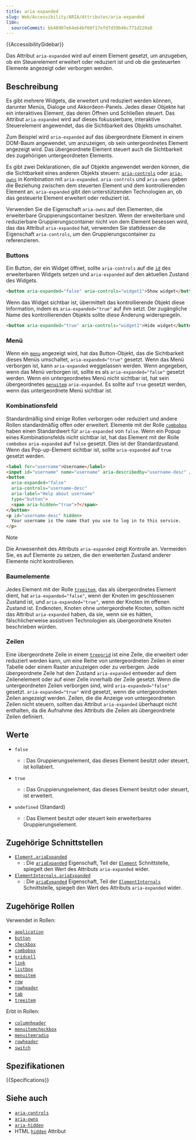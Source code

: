 ```yaml
---
title: aria-expanded
slug: Web/Accessibility/ARIA/Attributes/aria-expanded
l10n:
  sourceCommit: bb48907e64eb4bf60f17efd7d39b46c771d220a0
---
```


{{AccessibilitySidebar}}

Das Attribut `aria-expanded` wird auf einem Element gesetzt, um anzugeben, ob ein Steuerelement erweitert oder reduziert ist und ob die gesteuerten Elemente angezeigt oder verborgen werden.

## Beschreibung

Es gibt mehrere Widgets, die erweitert und reduziert werden können, darunter Menüs, Dialoge und Akkordeon-Panels. Jedes dieser Objekte hat ein interaktives Element, das deren Öffnen und Schließen steuert. Das Attribut `aria-expanded` wird auf dieses fokussierbare, interaktive Steuerelement angewendet, das die Sichtbarkeit des Objekts umschaltet.

Zum Beispiel wird `aria-expanded` auf das übergeordnete Element in einem DOM-Baum angewendet, um anzuzeigen, ob sein untergeordnetes Element angezeigt wird. Das übergeordnete Element steuert auch die Sichtbarkeit des zugehörigen untergeordneten Elements.

Es gibt zwei Deklarationen, die auf Objekte angewendet werden können, die die Sichtbarkeit eines anderen Objekts steuern: [`aria-controls`](/de/docs/Web/Accessibility/ARIA/Attributes/aria-controls) oder [`aria-owns`](/de/docs/Web/Accessibility/ARIA/Attributes/aria-owns) in Kombination mit `aria-expanded`. `aria-controls` und `aria-owns` geben die Beziehung zwischen dem steuerten Element und dem kontrollierenden Element an. `aria-expanded` gibt den unterstützenden Technologien an, ob das gesteuerte Element erweitert oder reduziert ist.

Verwenden Sie die Eigenschaft `aria-owns` auf den Elementen, die erweiterbare Gruppierungscontainer besitzen. Wenn der erweiterbare und reduzierbare Gruppierungscontainer nicht von dem Element besessen wird, das das Attribut `aria-expanded` hat, verwenden Sie stattdessen die Eigenschaft `aria-controls`, um den Gruppierungscontainer zu referenzieren.

### Buttons

Ein Button, der ein Widget öffnet, sollte `aria-controls` auf die [`id`](/de/docs/Web/HTML/Global_attributes#id) des erweiterbaren Widgets setzen und `aria-expanded` auf den aktuellen Zustand des Widgets.

```html
<button aria-expanded="false" aria-controls="widget1">Show widget</button>
```

Wenn das Widget sichtbar ist, übermittelt das kontrollierende Objekt diese Information, indem es `aria-expanded="true"` auf ihm setzt. Der zugängliche Name des kontrollierenden Objekts sollte diese Änderung widerspiegeln.

```html
<button aria-expanded="true" aria-controls="widget1">Hide widget</button>
```

### Menü

Wenn ein [`menu`](/de/docs/Web/Accessibility/ARIA/Roles/menu_role) angezeigt wird, hat das Button-Objekt, das die Sichtbarkeit dieses Menüs umschaltet, `aria-expanded="true"` gesetzt. Wenn das Menü verborgen ist, kann `aria-expanded` weggelassen werden. Wenn angegeben, wenn das Menü verborgen ist, sollte es als `aria-expanded="false"` gesetzt werden. Wenn ein untergeordnetes Menü nicht sichtbar ist, hat sein übergeordnetes [`menuitem`](/de/docs/Web/Accessibility/ARIA/Roles/menuitem_role) `aria-expanded`. Es sollte auf `true` gesetzt werden, wenn das untergeordnete Menü sichtbar ist.

### Kombinationsfeld

Standardmäßig sind einige Rollen verborgen oder reduziert und andere Rollen standardmäßig offen oder erweitert. Elemente mit der Rolle [`combobox`](/de/docs/Web/Accessibility/ARIA/Roles/combobox_role) haben einen Standardwert für `aria-expanded` von `false`. Wenn ein Popup eines Kombinationsfelds nicht sichtbar ist, hat das Element mit der Rolle `combobox` `aria-expanded` auf `false` gesetzt. Dies ist der Standardzustand. Wenn das Pop-up-Element sichtbar ist, sollte `aria-expanded` auf `true` gesetzt werden.

```html
<label for="username">Username</label>
<input id="username" name="username" aria-describedby="username-desc" />
<button
  aria-expanded="false"
  aria-controls="username-desc"
  aria-label="Help about username"
  type="button">
  <span aria-hidden="true">?</span>
</button>
<p id="username-desc" hidden>
  Your username is the name that you use to log in to this service.
</p>
```

> [!NOTE]
> Die Anwesenheit des Attributs `aria-expanded` zeigt Kontrolle an. Vermeiden Sie, es auf Elemente zu setzen, die den erweiterten Zustand anderer Elemente nicht kontrollieren.

### Baumelemente

Jedes Element mit der Rolle [`treeitem`](/de/docs/Web/Accessibility/ARIA/Roles/treeitem_role), das als übergeordnetes Element dient, hat `aria-expanded="false"`, wenn der Knoten im geschlossenen Zustand ist, und `aria-expanded="true"`, wenn der Knoten im offenen Zustand ist. Endknoten, Knoten ohne untergeordnete Knoten, sollten nicht das Attribut `aria-expanded` haben, da sie, wenn sie es hätten, fälschlicherweise assistiven Technologien als übergeordnete Knoten beschrieben würden.

### Zeilen

Eine übergeordnete Zeile in einem [`treegrid`](/de/docs/Web/Accessibility/ARIA/Roles/treegrid_role) ist eine Zeile, die erweitert oder reduziert werden kann, um eine Reihe von untergeordneten Zeilen in einer Tabelle oder einem Raster anzuzeigen oder zu verbergen. Jede übergeordnete Zeile hat den Zustand `aria-expanded` entweder auf dem Zeilenelement oder auf einer Zelle innerhalb der Zeile gesetzt. Wenn die untergeordneten Zeilen verborgen sind, wird `aria-expanded="false"` gesetzt. `aria-expanded="true"` wird gesetzt, wenn die untergeordneten Zeilen angezeigt werden. Zeilen, die die Anzeige von untergeordneten Zeilen nicht steuern, sollten das Attribut `aria-expanded` überhaupt nicht enthalten, da die Aufnahme des Attributs die Zeilen als übergeordnete Zeilen definiert.

## Werte

- `false`

  - : Das Gruppierungselement, das dieses Element besitzt oder steuert, ist kollabiert.

- `true`

  - : Das Gruppierungselement, das dieses Element besitzt oder steuert, ist erweitert.

- `undefined` (Standard)
  - : Das Element besitzt oder steuert kein erweiterbares Gruppierungselement.

## Zugehörige Schnittstellen

- [`Element.ariaExpanded`](/de/docs/Web/API/Element/ariaExpanded)
  - : Die [`ariaExpanded`](/de/docs/Web/API/Element/ariaExpanded) Eigenschaft, Teil der [`Element`](/de/docs/Web/API/Element) Schnittstelle, spiegelt den Wert des Attributs `aria-expanded` wider.
- [`ElementInternals.ariaExpanded`](/de/docs/Web/API/ElementInternals/ariaExpanded)
  - : Die [`ariaExpanded`](/de/docs/Web/API/Element/ariaExpanded) Eigenschaft, Teil der [`ElementInternals`](/de/docs/Web/API/ElementInternals) Schnittstelle, spiegelt den Wert des Attributs `aria-expanded` wider.

## Zugehörige Rollen

Verwendet in Rollen:

- [`application`](/de/docs/Web/Accessibility/ARIA/Roles/application_role)
- [`button`](/de/docs/Web/Accessibility/ARIA/Roles/button_role)
- [`checkbox`](/de/docs/Web/Accessibility/ARIA/Roles/checkbox_role)
- [`combobox`](/de/docs/Web/Accessibility/ARIA/Roles/combobox_role)
- [`gridcell`](/de/docs/Web/Accessibility/ARIA/Roles/gridcell_role)
- [`link`](/de/docs/Web/Accessibility/ARIA/Roles/link_role)
- [`listbox`](/de/docs/Web/Accessibility/ARIA/Roles/listbox_role)
- [`menuitem`](/de/docs/Web/Accessibility/ARIA/Roles/menuitem_role)
- [`row`](/de/docs/Web/Accessibility/ARIA/Roles/row_role)
- [`rowheader`](/de/docs/Web/Accessibility/ARIA/Roles/rowheader_role)
- [`tab`](/de/docs/Web/Accessibility/ARIA/Roles/tab_role)
- [`treeitem`](/de/docs/Web/Accessibility/ARIA/Roles/treeitem_role)

Erbt in Rollen:

- [`columnheader`](/de/docs/Web/Accessibility/ARIA/Roles/columnheader_role)
- [`menuitemcheckbox`](/de/docs/Web/Accessibility/ARIA/Roles/menuitemcheckbox_role)
- [`menuitemradio`](/de/docs/Web/Accessibility/ARIA/Roles/menuitemradio_role)
- [`rowheader`](/de/docs/Web/Accessibility/ARIA/Roles/rowheader_role)
- [`switch`](/de/docs/Web/Accessibility/ARIA/Roles/switch_role)

## Spezifikationen

{{Specifications}}

## Siehe auch

- [`aria-controls`](/de/docs/Web/Accessibility/ARIA/Attributes/aria-controls)
- [`aria-owns`](/de/docs/Web/Accessibility/ARIA/Attributes/aria-owns)
- [`aria-hidden`](/de/docs/Web/Accessibility/ARIA/Attributes/aria-hidden)
- HTML [`hidden`](/de/docs/Web/HTML/Global_attributes#hidden) Attribut
